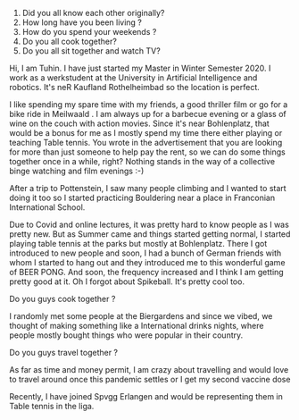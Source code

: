 1. Did you all know each other originally?
2. How long have you been living ?
3. How do you spend your weekends ?
4. Do you all cook together?
5. Do you all sit together and watch TV?

Hi, I am Tuhin. I have just started my Master in  Winter Semester 2020. I work as a werkstudent at the University in Artificial Intelligence and robotics. It's neR Kaufland Rothelheimbad so the location is perfect. 



I like spending my spare time with my friends, a good thriller film or go for a bike ride in Meilwaald . I am always up for a barbecue evening or a glass of wine on the couch with action movies. Since it's near Bohlenplatz, that would be a bonus for me as I mostly spend my time there either playing or teaching Table tennis. You wrote in the advertisement that you are looking for more than just someone to help pay the rent, so we can do some things together once in a while, right? Nothing stands in the way of a collective binge watching and film evenings  :-) 

After a trip to Pottenstein, I saw many people climbing and I wanted to start doing it too so I started practicing Bouldering near a place in Franconian International School.

Due to Covid and online lectures, it was pretty hard to know people as I was pretty new. But as Summer came and things started getting normal, I started playing table tennis at the parks but mostly at Bohlenplatz. There I got introduced to new people and soon, I had a bunch of German friends with whom I started to hang out and they introduced me to this wonderful game of BEER PONG. And soon, the frequency increased and I think I am getting pretty good at it. Oh I forgot about Spikeball. It's pretty cool too. 

Do you guys cook together ?

I randomly met some people at the Biergardens and since we vibed, we thought of making something like a International drinks nights, where people mostly bought things who were popular in their country. 


Do you guys travel together ?

As far as time and money permit, I am crazy about travelling and would love to travel around once this pandemic settles or I get my second vaccine dose


Recently, I have joined Spvgg Erlangen and would be representing them in Table tennis in the liga.

